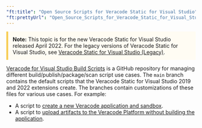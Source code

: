 ```yaml
---
"ft:title": "Open Source Scripts for Veracode Static for Visual Studio"
"ft:prettyUrl": "Open_Source_Scripts_for_Veracode_Static_for_Visual_Studio"
---
```


 <p style="background-color:#FFFCF3; padding: 12px; border-left: 5px solid #F7CD55;"><b>Note:</b> This topic is for the new Veracode Static for Visual Studio released April 2022. For the legacy versions of Veracode Static for Visual Studio, see <a href="https://docs.veracode.com/r/c_title_VS">Veracode Static for Visual Studio (Legacy)</a>.</p>

[Veracode for Visual Studio Build Scripts](https://github.com/veracode/static-for-vs-build-scripts) is a GitHub repository for managing different build/publish/package/scan script use cases. The `main` branch contains the default scripts that the Veracode Static for Visual Studio 2019 and 2022 extensions create. The branches contain customizations of these files for various use cases. For example:

- A script to [create a new Veracode application and sandbox](https://github.com/veracode/static-for-vs-build-scripts#how-to-create-a-new-veracode-application-and-sandbox). 
- A script to [upload artifacts to the Veracode Platform without building the application](https://github.com/veracode/static-for-vs-build-scripts#dont-build-just-upload-artifacts).